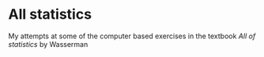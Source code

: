 # All statistics

My attempts at some of the computer based exercises in the textbook _All of statistics_ by Wasserman
